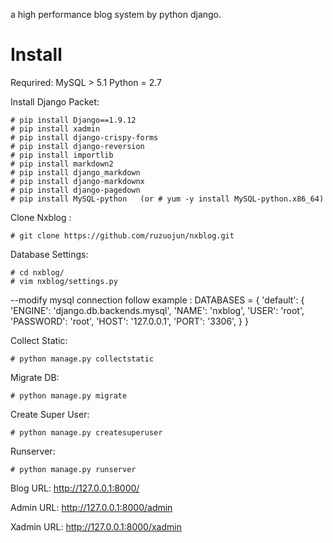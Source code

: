 
a high performance blog system by python django.

# Install

Requrired:
MySQL > 5.1
Python = 2.7

Install Django Packet:
```
# pip install Django==1.9.12
# pip install xadmin
# pip install django-crispy-forms
# pip install django-reversion
# pip install importlib
# pip install markdown2
# pip install django_markdown
# pip install django-markdownx
# pip install django-pagedown
# pip install MySQL-python   (or # yum -y install MySQL-python.x86_64)
```
Clone Nxblog :
```
# git clone https://github.com/ruzuojun/nxblog.git
```
Database Settings:
```
# cd nxblog/
# vim nxblog/settings.py
```
--modify mysql connection follow example :
DATABASES = {
     'default': {
        'ENGINE': 'django.db.backends.mysql',
        'NAME': 'nxblog',
        'USER': 'root',
        'PASSWORD': 'root',
        'HOST': '127.0.0.1',
        'PORT': '3306',
    }
}

Collect Static:
```
# python manage.py collectstatic
```
Migrate DB:
```
# python manage.py migrate
```
Create Super User:
```
# python manage.py createsuperuser
```
Runserver:
```
# python manage.py runserver 
```
Blog URL:
http://127.0.0.1:8000/

Admin URL:
http://127.0.0.1:8000/admin

Xadmin URL:
http://127.0.0.1:8000/xadmin

